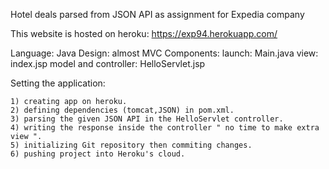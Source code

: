 Hotel deals parsed from JSON API as assignment for Expedia company

This website is hosted on heroku: https://exp94.herokuapp.com/

Language: Java
Design: almost MVC
Components: 
	launch: Main.java
	view: index.jsp
	model and controller: HelloServlet.jsp

Setting the application:

	1) creating app on heroku.
	2) defining dependencies (tomcat,JSON) in pom.xml.
	3) parsing the given JSON API in the HelloServlet controller.
	4) writing the response inside the controller " no time to make extra view ".
	5) initializing Git repository then commiting changes.
	6) pushing project into Heroku's cloud.
